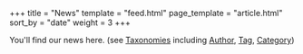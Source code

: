 +++
title = "News"
template = "feed.html"
page_template = "article.html"
sort_by = "date"
weight = 3
+++

You'll find our news here. (see [Taxonomies](/taxonomies) including [Author](/authors), [Tag](/tags), [Category](/category))